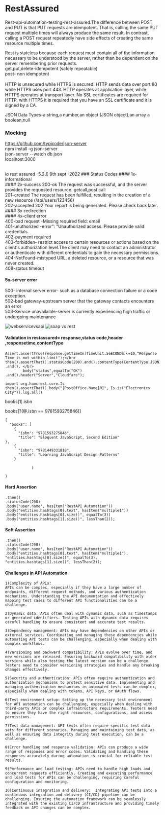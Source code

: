 # RestAssured
Rest-api-automation-testing-rest-assured.The difference between POST and PUT is that PUT requests are idempotent. That is, calling the same PUT request multiple times will always produce the same result. In contrast, calling a POST request repeatedly have side effects of creating the same resource multiple times. </br>

Rest is stateless because each request must contain all of the information necessary to be understood by the server, rather than be dependent on the server remembering prior requests.
</br>
get,put,delete-idempotent (safely repeatable) </br>
post- non idempotent </br>
</br>
 HTTP is unsecured while HTTPS is secured. HTTP sends data over port 80 while HTTPS uses port 443. HTTP operates at application layer, while HTTPS operates at transport layer. No SSL certificates are required for HTTP, with HTTPS it is required that you have an SSL certificate and it is signed by a CA. </br>
 
 JSON Data Types-a string,a number,an object (JSON object),an array a boolean,null </br>
 
 ### Mocking
https://github.com/typicode/json-server </br>
npm install -g json-server </br>
json-server --watch db.json </br>
localhost:3000

 </br>
io rest assured -5.2.0 9th sept -2022
### Status Codes
#### 1x-informational </br>
#### 2x-success 
   200-ok  The request was successful, and the server provides the requested resource. getcall,post call</br>
   201-created  The request has been fulfilled, resulting in the creation of a new resource (/api/users/123456)</br>
    202-accepted 202 Your report is being generated. Please check back later.</br>
#### 3x-redirection </br>
#### 4x-client error</br>
   400-bad request -Missing required field: email</br>
    401-unuthorized -error": "Unauthorized access. Please provide valid credentials.</br>
    402-payment required</br>
    403-forbidden-  restrict access to certain resources or actions based on the client's authorization level.The client may need to contact an administrator or authenticate with different credentials to gain the necessary permissions.</br>
    404-NotFound-mistyped URL, a deleted resource, or a resource that was never created.</br>
    408-status timeout </br?
    415-unsupported media type</br>
    
#### 5x-server error</br>
500- internal server error- such as a database connection failure or a code exception.</br>
502-bad gateway-upstream server that the gateway contacts encounters an error </br>
503-Service unavailaible-server is currently experiencing high traffic or undergoing maintenance</br>

![webservicevsapi](https://user-images.githubusercontent.com/24494133/57190744-b318a080-6f3b-11e9-988a-75337cd47ff5.PNG)
![soap vs rest](https://user-images.githubusercontent.com/24494133/81675213-1224c580-946c-11ea-97be-bae0c3d3f939.PNG)

#### Validation in restassured=  response,status code,header ,responsetime,contentType
```
Assert.assertTrue(response.getTimeIn(TimeUnit.SeECONDS)<=10,"Response Time is not within limit");</br>
then().assertThat().statusCode(200).and().contentType(ContentType.JSON) .and(). </br>
		body("status",equalTo("OK") .and().header("Server","Cloudfare");

import org.hamcrest.core.Is
then().assertThat().body("[PostOffice.Name[0]", Is.is("Electronics City")).log.all()
```
books[1].isbn </br>

books[?(@.isbn == 9781593275846)]
```
{
  "books": [
    {
      "isbn": "9781593275846",
      "title": "Eloquent JavaScript, Second Edition"
},
    {
      "isbn": "9781449331818",
      "title": "Learning JavaScript Design Patterns"
    }
               
            ]

}

```
#### Hard Assertion
```
.then()
.statusCode(200)
.body("user.name", hasItem("RestAPI Automation"))
.body("entities.hashtags[0].text", hasItem("multiple1"))
.body("entities.hashtags[0].size()", equalTo(3))
.body("entities.hashtags[1].size()", lessThan(2));
```
#### Soft Assertion
```
.then()
.statusCode(200)
.body("user.name", hasItem("RestAPI Automation"))
.body("entities.hashtags[0].text", hasItem("multiple1"),
"entities.hashtags[0].size()", equalTo(3),
"entities.hashtags[1].size()", lessThan(2));
```

#### Challenges in API Automation
```
1)Complexity of APIs:
APIs can be complex, especially if they have a large number of endpoints, different request methods, and various authentication mechanisms. Understanding the API documentation and effectively mapping test cases to different API functionalities can be a challenge.

2)Dynamic data: APIs often deal with dynamic data, such as timestamps or generated identifiers. Testing APIs with dynamic data requires careful handling to ensure consistent and accurate test results.

3)Dependency management: APIs may have dependencies on other APIs or external services. Coordinating and managing these dependencies while automating API tests can be challenging, especially when dealing with complex workflows.

4)Versioning and backward compatibility: APIs evolve over time, and new versions are released. Ensuring backward compatibility with older versions while also testing the latest version can be a challenge. Testers need to consider versioning strategies and handle any breaking changes effectively.

5)Security and authentication: APIs often require authentication and authorization mechanisms to protect sensitive data. Implementing and managing authentication mechanisms in automated tests can be complex, especially when dealing with tokens, API keys, or OAuth flows.

6)Test environment setup: Setting up the necessary test environment for API automation can be challenging, especially when dealing with third-party APIs or complex infrastructure requirements. Testers need to ensure they have the right resources, configurations, and access permissions.

7)Test data management: API tests often require specific test data sets for different scenarios. Managing and maintaining test data, as well as ensuring data integrity during test execution, can be a challenge.

8)Error handling and response validation: APIs can produce a wide range of responses and error codes. Validating and handling these responses accurately during automation is crucial for reliable test results.

9)Performance and load testing: APIs need to handle high loads and concurrent requests efficiently. Creating and executing performance and load tests for APIs can be challenging, requiring careful configuration and monitoring.

10)Continuous integration and delivery:  Integrating API tests into a continuous integration and delivery (CI/CD) pipeline can be challenging. Ensuring the automation framework can be seamlessly integrated with the existing CI/CD infrastructure and providing timely feedback on API changes can be complex.
```

